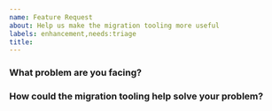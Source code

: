 ```yaml
---
name: Feature Request
about: Help us make the migration tooling more useful
labels: enhancement,needs:triage
title: 
---
```

<!--
Thank you for helping to improve the migration tooling!

Please be sure to search for open issues before raising a new one. We use issues
for bug reports and feature requests.
-->

### What problem are you facing?

<!--
Please tell us a little about your use case - it's okay if it's hypothetical!
Leading with this context helps frame the feature request so we can ensure we
implement it sensibly.
--->

### How could the migration tooling help solve your problem?
<!--
Let us know how you think the migration tooling could help with your use case. 
-->
